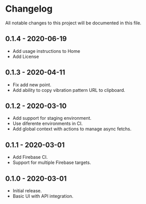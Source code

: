 # Changelog
All notable changes to this project will be documented in this file.

## 0.1.4 - 2020-06-19
- Add usage instructions to Home
- Add License

## 0.1.3 - 2020-04-11
- Fix add new point.
- Add ability to copy vibration pattern URL to clipboard.

## 0.1.2 - 2020-03-10
- Add support for staging environment.
- Use diferente environments in CI.
- Add global context with actions to manage async fetchs.

## 0.1.1 - 2020-03-01
- Add Firebase CI.
- Support for multiple Firebase targets.

## 0.1.0 - 2020-03-01
- Initial release.
- Basic UI with API integration.
